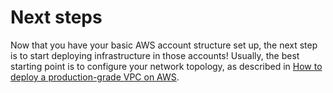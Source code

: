 # Next steps

Now that you have your basic AWS account structure set up, the next step is to start deploying infrastructure in those
accounts! Usually, the best starting point is to configure your network topology, as described in
[How to deploy a production-grade VPC on AWS](/docs/guides/build-it-yourself/vpc/).


<!-- ##DOCS-SOURCER-START
{"sourcePlugin":"local-copier","hash":"f499b445b0574d0556670e832233def8"}
##DOCS-SOURCER-END -->
